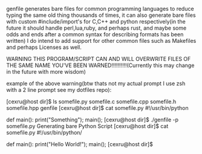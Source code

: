 genfile generates bare files for common programming languages to reduce typing the same
old thing thousands of times, it can also generate bare files with custom
#include/import's for C,C++ and python respectively(in the future it should handle
perl,lua,ruby, and perhaps rust, and maybe some odds and ends after a common syntax for
describing formats has been written) I do intend to add support for other common files
such as Makefiles and perhaps Licenses as well.



WARNING THIS PROGRAM/SCRIPT CAN AND WILL OVERWRITE FILES OF THE SAME NAME YOU'VE BEEN
WARNED!!!!!!!!!!(Currently this may change in the future with more wisdom)

example of the above warning(btw thats not my actual prompt I use zsh with a 2 line
prompt see my dotfiles repo):

[cexru@host dir]$ ls
somefile.py somefile.c somefile.cpp somefile.h somefile.hpp genfile
[cexru@host dir]$ cat somefile.py
#!/usr/bin/python

def main():
    print("Something");
main();
[cexru@host dir]$ ./genfile -p somefile.py
Generating bare Python Script
[cexru@host dir]$ cat somefile.py
#!/usr/bin/python/

def main():
    print("Hello World!");
main();
[cexru@host dir]$ 
